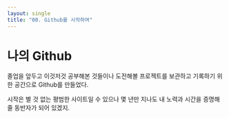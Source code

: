 ```yaml
---
layout: single
title: "00. Github를 시작하며"
---
```


# 나의 Github

졸업을 앞두고 이것저것 공부해본 것들이나 도전해볼 프로젝트를 보관하고 기록하기 위한 공간으로 Github를 만들었다.

시작은 별 것 없는 평범한 사이트일 수 있으나 몇 년만 지나도 내 노력과 시간을 증명해줄 동반자가 되어 있겠지.
